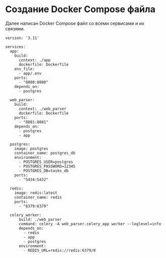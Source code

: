 # Создание Docker Compose файла

Далее написан Docker Compose файл со всеми сервисами и их связями. 

    version: '3.11'
    
    services:
      app:
        build:
          context: ./app
          dockerfile: Dockerfile
        env_file:
          - app/.env
        ports:
          - "8080:8080"
        depends_on:
          - postgres
    
      web_parser:
        build:
          context: ./web_parser
          dockerfile: Dockerfile
        ports:
          - "8081:8081"
        depends_on:
          - postgres
          - app
    
      postgres:
        image: postgres
        container_name: postgres_db
        environment:
          - POSTGRES_USER=postgres
          - POSTGRES_PASSWORD=12345
          - POSTGRES_DB=tasks_db
        ports:
          - "5434:5432"
    
      redis:
        image: redis:latest
        container_name: redis
        ports:
          - "6379:6379"
    
      celery_worker:
          build: ./web_parser
          command: celery -A web_parser.celery_app worker --loglevel=info
          depends_on:
            - redis
            - app
            - postgres
          environment:
            - REDIS_URL=redis://redis:6379/0
